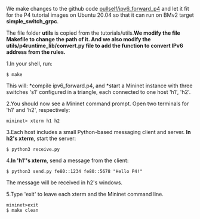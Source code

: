 We make changes to the github code [pullself/ipv6_forward_p4](https://github.com/pullself/ipv6_forward_p4) and let it fit for the P4 tutorial images on Ubuntu 20.04 so that it can run on BMv2 target **simple_switch_grpc**.

The file folder **utils** is copied from the tutorials/utils.**We modify the file Makefile to change the path of it. And we also modify the utils/p4runtime_lib/convert.py file to add the function to convert IPv6 address from the rules.**

1.In your shell, run:
```
$ make
```

This will:
*compile ipv6_forward.p4, and
*start a Mininet instance with three switches 's1' configured in a triangle, each connected to one host 'h1', 'h2'.

2.You should now see a Mininet command prompt. Open two terminals for 'h1' and 'h2', respectively:

```
mininet> xterm h1 h2
```

3.Each host includes a small Python-based messaging client and server. **In h2's xterm**, start the server:
```
$ python3 receive.py
```

4.**In 'h1''s xterm**, send a message from the client:
```
$ python3 send.py fe80::1234 fe80::5678 "Hello P4!"
```
The message will be received in h2's windows.

5.Type 'exit' to leave each xterm and the Mininet command line.
```
mininet>exit
$ make clean
```

